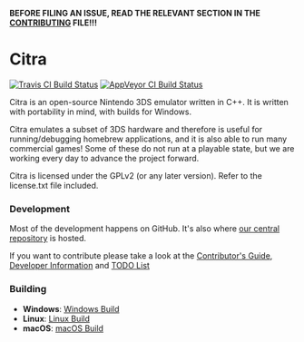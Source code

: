**BEFORE FILING AN ISSUE, READ THE RELEVANT SECTION IN THE [CONTRIBUTING](https://github.com/citra-valentin/citra/blob/master/CONTRIBUTING.md#reporting-issues) FILE!!!**

Citra
==============
[![Travis CI Build Status](https://travis-ci.org/citra-valentin/citra.svg?branch=master)](https://travis-ci.org/citra-valentin/citra)
[![AppVeyor CI Build Status](https://ci.appveyor.com/api/projects/status/k213m9mio0bhwo6a?svg=true)](https://ci.appveyor.com/project/valentinvanelslande/citra)

Citra is an open-source Nintendo 3DS emulator written in C++. It is written with portability in mind, with builds for Windows.

Citra emulates a subset of 3DS hardware and therefore is useful for running/debugging homebrew applications, and it is also able to run many commercial games! Some of these do not run at a playable state, but we are working every day to advance the project forward.

Citra is licensed under the GPLv2 (or any later version). Refer to the license.txt file included.

### Development

Most of the development happens on GitHub. It's also where [our central repository](https://github.com/citra-valentin/citra) is hosted.

If you want to contribute please take a look at the [Contributor's Guide](CONTRIBUTING.md), [Developer Information](https://github.com/citra-valentin/citra/wiki/Developer-Information) and [TODO List](https://github.com/citra-valentin/citra/wiki/TODO-List)

### Building

* __Windows__: [Windows Build](https://github.com/citra-valentin/citra/wiki/Building-For-Windows)
* __Linux__: [Linux Build](https://github.com/citra-valentin/citra/wiki/Building-For-Linux)
* __macOS__: [macOS Build](https://github.com/citra-valentin/citra/wiki/Building-for-macOS)
